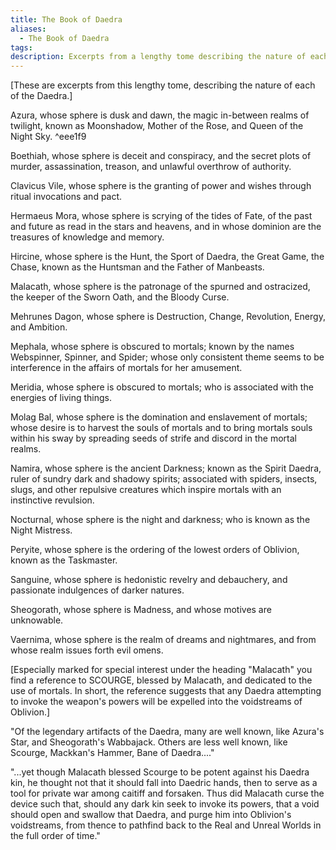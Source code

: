 ```yaml
---
title: The Book of Daedra
aliases:
  - The Book of Daedra
tags: 
description: Excerpts from a lengthy tome describing the nature of each of the Daedra.
---
```

\[These are excerpts from this lengthy tome, describing the nature of each of the Daedra.\]  
  
Azura, whose sphere is dusk and dawn, the magic in-between realms of twilight, known as Moonshadow, Mother of the Rose, and Queen of the Night Sky.   ^eee1f9
  
Boethiah, whose sphere is deceit and conspiracy, and the secret plots of murder, assassination, treason, and unlawful overthrow of authority.  
  
Clavicus Vile, whose sphere is the granting of power and wishes through ritual invocations and pact.  
  
Hermaeus Mora, whose sphere is scrying of the tides of Fate, of the past and future as read in the stars and heavens, and in whose dominion are the treasures of knowledge and memory.  
  
Hircine, whose sphere is the Hunt, the Sport of Daedra, the Great Game, the Chase, known as the Huntsman and the Father of Manbeasts.  
  
Malacath, whose sphere is the patronage of the spurned and ostracized, the keeper of the Sworn Oath, and the Bloody Curse.  
  
Mehrunes Dagon, whose sphere is Destruction, Change, Revolution, Energy, and Ambition.  
  
Mephala, whose sphere is obscured to mortals; known by the names Webspinner, Spinner, and Spider; whose only consistent theme seems to be interference in the affairs of mortals for her amusement.  
  
Meridia, whose sphere is obscured to mortals; who is associated with the energies of living things.  
  
Molag Bal, whose sphere is the domination and enslavement of mortals; whose desire is to harvest the souls of mortals and to bring mortals souls within his sway by spreading seeds of strife and discord in the mortal realms.  
  
Namira, whose sphere is the ancient Darkness; known as the Spirit Daedra, ruler of sundry dark and shadowy spirits; associated with spiders, insects, slugs, and other repulsive creatures which inspire mortals with an instinctive revulsion.  
  
Nocturnal, whose sphere is the night and darkness; who is known as the Night Mistress.  
  
Peryite, whose sphere is the ordering of the lowest orders of Oblivion, known as the Taskmaster.  
  
Sanguine, whose sphere is hedonistic revelry and debauchery, and passionate indulgences of darker natures.  
  
Sheogorath, whose sphere is Madness, and whose motives are unknowable.  
  
Vaernima, whose sphere is the realm of dreams and nightmares, and from whose realm issues forth evil omens.  
  
\[Especially marked for special interest under the heading "Malacath" you find a reference to SCOURGE, blessed by Malacath, and dedicated to the use of mortals. In short, the reference suggests that any Daedra attempting to invoke the weapon's powers will be expelled into the voidstreams of Oblivion.\]  
  
"Of the legendary artifacts of the Daedra, many are well known, like Azura's Star, and Sheogorath's Wabbajack. Others are less well known, like Scourge, Mackkan's Hammer, Bane of Daedra...."  
  
"...yet though Malacath blessed Scourge to be potent against his Daedra kin, he thought not that it should fall into Daedric hands, then to serve as a tool for private war among caitiff and forsaken. Thus did Malacath curse the device such that, should any dark kin seek to invoke its powers, that a void should open and swallow that Daedra, and purge him into Oblivion's voidstreams, from thence to pathfind back to the Real and Unreal Worlds in the full order of time."